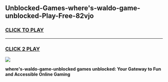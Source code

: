 
## Unblocked-Games-where's-waldo-game-unblocked-Play-Free-82vjo
<h3>
<a href="https://premium76.site?title=where's-waldo-game-unblocked&ref=15A">CLICK TO PLAY</a></h3>
<hr>

<h3>
<a href="https://premium76.site?title=where's-waldo-game-unblocked&ref=15A">CLICK 2 PLAY</a>
  
</h3>

<a href="https://premium76.site?title=where's-waldo-game-unblocked&ref=15A"><img src="https://clearcache.store/games.png"></a>


**where's-waldo-game-unblocked games unblocked: Your Gateway to Fun and Accessible Online Gaming**

